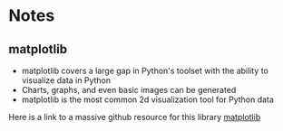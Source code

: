 # Notes

## matplotlib

- matplotlib covers a large gap in Python's toolset with the ability to visualize data in Python
- Charts, graphs, and even basic images can be generated
- matplotlib is the most common 2d visualization tool for Python data

Here is a link to a massive github resource for this library [matplotlib](https://github.com/rougier/matplotlib-tutorial)